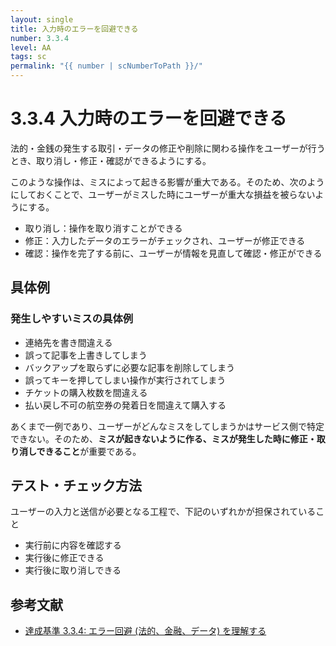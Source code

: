```yaml
---
layout: single
title: 入力時のエラーを回避できる
number: 3.3.4
level: AA
tags: sc
permalink: "{{ number | scNumberToPath }}/"
---
```


# 3.3.4 入力時のエラーを回避できる

法的・金銭の発生する取引・データの修正や削除に関わる操作をユーザーが行うとき、取り消し・修正・確認ができるようにする。

このような操作は、ミスによって起きる影響が重大である。そのため、次のようにしておくことで、ユーザーがミスした時にユーザーが重大な損益を被らないようにする。

- 取り消し：操作を取り消すことができる
- 修正：入力したデータのエラーがチェックされ、ユーザーが修正できる
- 確認：操作を完了する前に、ユーザーが情報を見直して確認・修正ができる

## 具体例

### 発生しやすいミスの具体例

- 連絡先を書き間違える
- 誤って記事を上書きしてしまう
- バックアップを取らずに必要な記事を削除してしまう
- 誤ってキーを押してしまい操作が実行されてしまう
- チケットの購入枚数を間違える
- 払い戻し不可の航空券の発着日を間違えて購入する

あくまで一例であり、ユーザーがどんなミスをしてしまうかはサービス側で特定できない。そのため、**ミスが起きないように作る、ミスが発生した時に修正・取り消しできること**が重要である。

## テスト・チェック方法

ユーザーの入力と送信が必要となる工程で、下記のいずれかが担保されていること

- 実行前に内容を確認する
- 実行後に修正できる
- 実行後に取り消しできる

## 参考文献

- [達成基準 3.3.4: エラー回避 (法的、金融、データ) を理解する](https://waic.jp/docs/WCAG21/Understanding/error-prevention-legal-financial-data.html)

